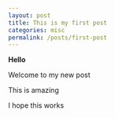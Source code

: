 ```yaml
---
layout: post
title: This is my first post
categories: misc
permalink: /posts/first-post
---
```


**Hello**

Welcome to my new post  

This is amazing  

I hope this works  